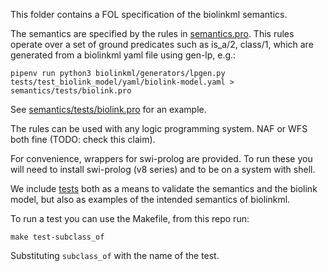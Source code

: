 This folder contains a FOL specification of the biolinkml semantics.

The semantics are specified by the rules in
[semantics.pro](semantics.pro). This rules operate over a set of
ground predicates such as is_a/2, class/1, which are generated from a
biolinkml yaml file using gen-lp, e.g.:

    pipenv run python3 biolinkml/generators/lpgen.py tests/test_biolink_model/yaml/biolink-model.yaml > semantics/tests/biolink.pro

See [semantics/tests/biolink.pro](semantics/tests/biolink.pro) for an
example.

The rules can be used with any logic programming system. NAF or WFS
both fine (TODO: check this claim).

For convenience, wrappers for swi-prolog are provided. To run these
you will need to install swi-prolog (v8 series) and to be on a system
with shell.

We include [tests](tests) both as a means to validate the semantics and the
biolink model, but also as examples of the intended semantics of
biolinkml.

To run a test you can use the Makefile, from this repo run:

    make test-subclass_of

Substituting `subclass_of` with the name of the test.
